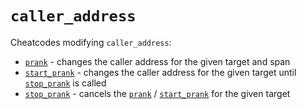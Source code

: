 # `caller_address`

Cheatcodes modifying `caller_address`:

* [`prank`](./prank.md) - changes the caller address for the given target and span
* [`start_prank`](./start_prank.md) - changes the caller address for the given target until [`stop_prank`](./stop_prank.md) is called
* [`stop_prank`](./stop_prank.md) - cancels the [`prank`](./prank.md) / [`start_prank`](./start_prank.md) for the given target
